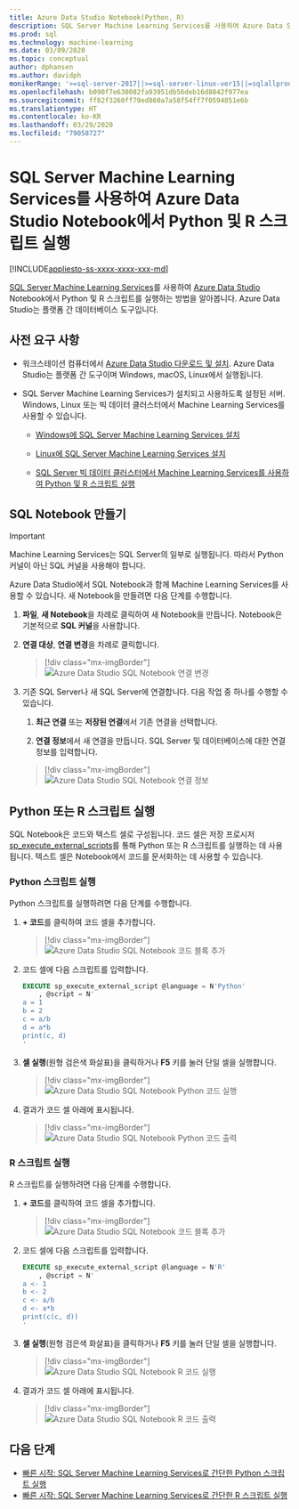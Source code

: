 ```yaml
---
title: Azure Data Studio Notebook(Python, R)
description: SQL Server Machine Learning Services를 사용하여 Azure Data Studio Notebook에서 Python 및 R 스크립트를 실행하는 방법을 알아봅니다.
ms.prod: sql
ms.technology: machine-learning
ms.date: 03/09/2020
ms.topic: conceptual
author: dphansen
ms.author: davidph
monikerRange: '>=sql-server-2017||>=sql-server-linux-ver15||=sqlallproducts-allversions'
ms.openlocfilehash: b090f7e630082fa93951db56deb16d8842f977ea
ms.sourcegitcommit: ff82f3260ff79ed860a7a58f54ff7f0594851e6b
ms.translationtype: HT
ms.contentlocale: ko-KR
ms.lasthandoff: 03/29/2020
ms.locfileid: "79058727"
---
```

# <a name="run-python-and-r-scripts-in-azure-data-studio-notebooks-with-sql-server-machine-learning-services"></a>SQL Server Machine Learning Services를 사용하여 Azure Data Studio Notebook에서 Python 및 R 스크립트 실행
[!INCLUDE[appliesto-ss-xxxx-xxxx-xxx-md](../../includes/appliesto-ss-xxxx-xxxx-xxx-md.md)]

[SQL Server Machine Learning Services](../what-is-sql-server-machine-learning.md)를 사용하여 [Azure Data Studio](https://docs.microsoft.com/sql/azure-data-studio/what-is) Notebook에서 Python 및 R 스크립트를 실행하는 방법을 알아봅니다. Azure Data Studio는 플랫폼 간 데이터베이스 도구입니다.

## <a name="prerequisites"></a>사전 요구 사항

- 워크스테이션 컴퓨터에서 [Azure Data Studio 다운로드 및 설치](https://docs.microsoft.com/sql/azure-data-studio/download-azure-data-studio). Azure Data Studio는 플랫폼 간 도구이며 Windows, macOS, Linux에서 실행됩니다.

- SQL Server Machine Learning Services가 설치되고 사용하도록 설정된 서버. Windows, Linux 또는 빅 데이터 클러스터에서 Machine Learning Services를 사용할 수 있습니다.

    - [Windows에 SQL Server Machine Learning Services 설치](sql-machine-learning-services-windows-install.md)

    - [Linux에 SQL Server Machine Learning Services 설치](../../linux/sql-server-linux-setup-machine-learning.md)

    - [SQL Server 빅 데이터 클러스터에서 Machine Learning Services를 사용하여 Python 및 R 스크립트 실행](../../big-data-cluster/machine-learning-services.md)

## <a name="create-a-sql-notebook"></a>SQL Notebook 만들기

> [!IMPORTANT]
> Machine Learning Services는 SQL Server의 일부로 실행됩니다. 따라서 Python 커널이 아닌 SQL 커널을 사용해야 합니다.

Azure Data Studio에서 SQL Notebook과 함께 Machine Learning Services를 사용할 수 있습니다. 새 Notebook을 만들려면 다음 단계를 수행합니다.

1. **파일**, **새 Notebook**을 차례로 클릭하여 새 Notebook을 만듭니다. Notebook은 기본적으로 **SQL 커널**을 사용합니다.

1. **연결 대상**, **연결 변경**을 차례로 클릭합니다. 

    > [!div class="mx-imgBorder"]
    > ![Azure Data Studio SQL Notebook 연결 변경](media/ads-attach-to-connection.png)
    
1. 기존 SQL Server나 새 SQL Server에 연결합니다. 다음 작업 중 하나를 수행할 수 있습니다.

    1. **최근 연결** 또는 **저장된 연결**에서 기존 연결을 선택합니다.

    1. **연결 정보**에서 새 연결을 만듭니다. SQL Server 및 데이터베이스에 대한 연결 정보를 입력합니다.

    > [!div class="mx-imgBorder"]
    > ![Azure Data Studio SQL Notebook 연결 정보](media/ads-connection-details.png)  

## <a name="run-python-or-r-scripts"></a>Python 또는 R 스크립트 실행

SQL Notebook은 코드와 텍스트 셀로 구성됩니다. 코드 셀은 저장 프로시저 [sp_execute_external_scripts](../../relational-databases/system-stored-procedures/sp-execute-external-script-transact-sql.md)를 통해 Python 또는 R 스크립트를 실행하는 데 사용됩니다. 텍스트 셀은 Notebook에서 코드를 문서화하는 데 사용할 수 있습니다.

### <a name="run-a-python-script"></a>Python 스크립트 실행

Python 스크립트를 실행하려면 다음 단계를 수행합니다.

1. **+ 코드**를 클릭하여 코드 셀을 추가합니다.

    > [!div class="mx-imgBorder"]
    > ![Azure Data Studio SQL Notebook 코드 블록 추가](media/ads-add-code.png)  

1. 코드 셀에 다음 스크립트를 입력합니다.

    ```sql
    EXECUTE sp_execute_external_script @language = N'Python'
        , @script = N'
    a = 1
    b = 2
    c = a/b
    d = a*b
    print(c, d)
    '
    ```

1. **셀 실행**(원형 검은색 화살표)을 클릭하거나 **F5** 키를 눌러 단일 셀을 실행합니다.

    > [!div class="mx-imgBorder"]
    > ![Azure Data Studio SQL Notebook Python 코드 실행](media/ads-run-python.png)  

1. 결과가 코드 셀 아래에 표시됩니다.

    > [!div class="mx-imgBorder"]
    > ![Azure Data Studio SQL Notebook Python 코드 출력](media/ads-run-python-output.png)  

### <a name="run-an-r-script"></a>R 스크립트 실행

R 스크립트를 실행하려면 다음 단계를 수행합니다.

1. **+ 코드**를 클릭하여 코드 셀을 추가합니다.

    > [!div class="mx-imgBorder"]
    > ![Azure Data Studio SQL Notebook 코드 블록 추가](media/ads-add-code.png)  

1. 코드 셀에 다음 스크립트를 입력합니다.

    ```sql
    EXECUTE sp_execute_external_script @language = N'R'
        , @script = N'
    a <- 1
    b <- 2
    c <- a/b
    d <- a*b
    print(c(c, d))
    '
    ```

1. **셀 실행**(원형 검은색 화살표)을 클릭하거나 **F5** 키를 눌러 단일 셀을 실행합니다.

    > [!div class="mx-imgBorder"]
    > ![Azure Data Studio SQL Notebook R 코드 실행](media/ads-run-r.png)  

1. 결과가 코드 셀 아래에 표시됩니다.

    > [!div class="mx-imgBorder"]
    > ![Azure Data Studio SQL Notebook R 코드 출력](media/ads-run-r-output.png)  

## <a name="next-steps"></a>다음 단계

- [빠른 시작: SQL Server Machine Learning Services로 간단한 Python 스크립트 실행](../tutorials/quickstart-python-create-script.md)
- [빠른 시작: SQL Server Machine Learning Services로 간단한 R 스크립트 실행](../tutorials/quickstart-r-create-script.md)
